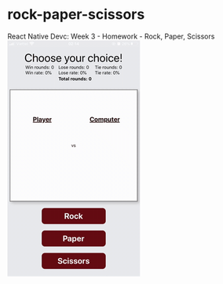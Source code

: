 # rock-paper-scissors
React Native Devc: Week 3 - Homework - Rock, Paper, Scissors
![demo](/assets/demo.gif)
